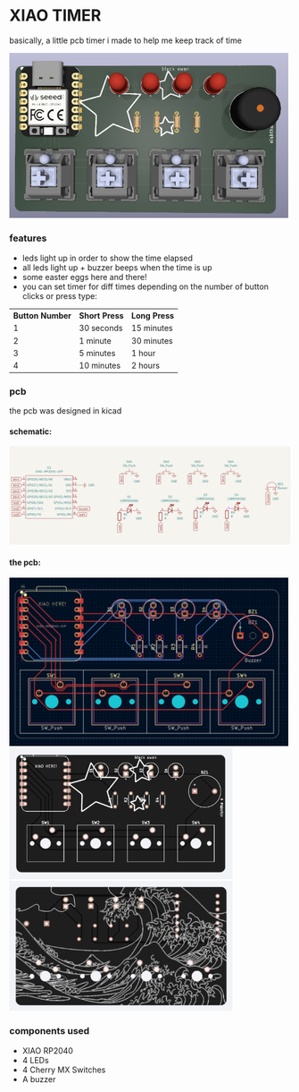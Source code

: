 # XIAO TIMER

basically, a little pcb timer i made to help me keep track of time

<img src="images/pcb_w_3d_models.png" alt="image of pcb with 3d models" width="500px">

### features

- leds light up in order to show the time elapsed
- all leds light up + buzzer beeps when the time is up
- some easter eggs here and there!
- you can set timer for diff times depending on the number of button clicks or press type:

<table>
<tr>
<th>Button Number</th>
<th>Short Press</th>
<th>Long Press</th>
</tr>

<tr>
<td>1</td>
<td>30 seconds</td>
<td>15 minutes</td>
</tr>

<tr>
<td>2</td>
<td>1 minute</td>
<td>30 minutes</td>
</tr>

<tr>
<td>3</td>
<td>5 minutes</td>
<td>1 hour</td>
</tr>

<tr>
<td>4</td>
<td>10 minutes</td>
<td>2 hours</td>
</tr>

</table>

### pcb

the pcb was designed in kicad
#### schematic:
<img src="images/schematic.png" alt="image of pcb with 3d models">

#### the pcb:

<img src="images/pcb.png" alt="routed pcb" width="500px"/>
<div>
<img src="images/pcb_front.png" alt="image of pcb with 3d models" width="400px">
<img src="images/pcb_back.png" alt="image of pcb with 3d models" width="400px">
</div>




### components used

- XIAO RP2040  
- 4 LEDs  
- 4 Cherry MX Switches  
- A buzzer  
